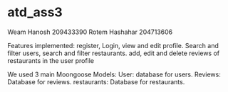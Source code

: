 # atd_ass3
Weam Hanosh 209433390
Rotem Hashahar 204713606

Features implemented:
register,
Login,
view and edit profile.
Search and filter users, 
search and filter restaurants.
add, edit and delete reviews of restaurants in the user profile


We used 3 main Moongoose Models:
User: database for users.
Reviews: Database for reviews.
restaurants: Database for restaurants.
